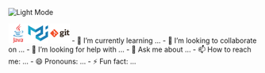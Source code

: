 
![Light Mode](https://github.com/ArturDerr/ArturDerr/assets/121032931/09990c43-8c87-4bbc-88dd-2a5b7232ca3e)
                   
<style>
  .dark { color: #f03c15; }
  .light { color: #c5f015; }
</style

- 🔭 I’m currently working on <div>  <img src="https://github.com/devicons/devicon/blob/master/icons/java/java-original-wordmark.svg" title="Java" alt="Java" width="40" height="40"/><img src="https://github.com/devicons/devicon/blob/master/icons/materialui/materialui-original.svg" title="Material UI" alt="Material UI" width="40" height="40"/>&nbsp;<img src="https://github.com/devicons/devicon/blob/master/icons/git/git-original-wordmark.svg" title="Git" **alt="Git" width="40" height="40"/> </div>
- 🌱 I’m currently learning ...
- 👯 I’m looking to collaborate on ...
- 🤔 I’m looking for help with ...
- 💬 Ask me about ...
- 📫 How to reach me: ...
- 😄 Pronouns: ...
- ⚡ Fun fact: ...

